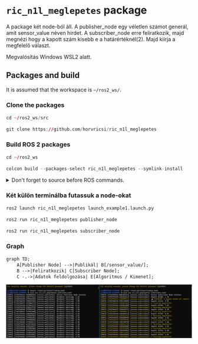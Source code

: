 # `ric_n1l_meglepetes` package
A package két node-ból áll. A publisher_node egy véletlen számot generál, amit sensor_value néven hirdet. A subscriber_node erre feliratkozik, majd megnézi hogy a kapott szám kisebb e a határértéknél(2). Majd kiírja a megfelelő választ.


Megvalósítás Windows WSL2 alatt.

## Packages and build
It is assumed that the workspace is `~/ros2_ws/`.

### Clone the packages
``` r
cd ~/ros2_ws/src
```
``` r
git clone https://github.com/horvricsi/ric_n1l_meglepetes
```

### Build ROS 2 packages
``` r
cd ~/ros2_ws
```
``` r
colcon build --packages-select ric_n1l_meglepetes --symlink-install
```

<details>
<summary> Don't forget to source before ROS commands.</summary>

``` bash
source ~/ros2_ws/install/setup.bash
```
</details>

### Két külön terminálba futassuk a node-okat

``` r
ros2 launch ric_n1l_meglepetes launch_example1.launch.py
```

``` r
ros2 run ric_n1l_meglepetes publisher_node
```

``` r
ros2 run ric_n1l_meglepetes subscriber_node
```

### Graph

```mermaid
graph TD;
    A[Publisher Node] -->|Publikál| B[/sensor_value/];
    B -->|Feliratkozik| C[Subscriber Node];
    C -.->|Adatok feldolgozása| E[Algoritmus / Kimenet];
```

![Diagram](img/image.png)
